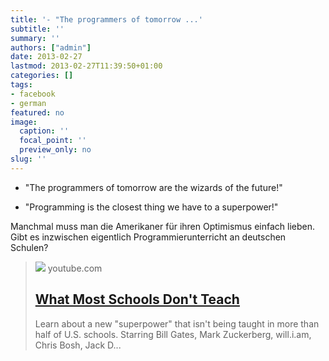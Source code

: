 ```yaml
---
title: '- "The programmers of tomorrow ...'
subtitle: ''
summary: ''
authors: ["admin"]
date: 2013-02-27
lastmod: 2013-02-27T11:39:50+01:00
categories: []
tags:
- facebook
- german
featured: no
image:
  caption: ''
  focal_point: ''
  preview_only: no
slug: ''
---
```

- "The programmers of tomorrow are the wizards of the future!"

- "Programming is the closest thing we have to a superpower!"

Manchmal muss man die Amerikaner für ihren Optimismus einfach lieben.
Gibt es inzwischen eigentlich Programmierunterricht an deutschen Schulen?
> [![](https://i.ytimg.com/vi/nKIu9yen5nc/hqdefault.jpg)](https://www.youtube.com/watch?feature=player_embedded&v=nKIu9yen5nc)
> youtube.com
> ## [What Most Schools Don't Teach](https://www.youtube.com/watch?feature=player_embedded&v=nKIu9yen5nc)
>
>Learn about a new "superpower" that isn't being taught in more than half of U.S. schools. Starring Bill Gates, Mark Zuckerberg, will.i.am, Chris Bosh, Jack D...


